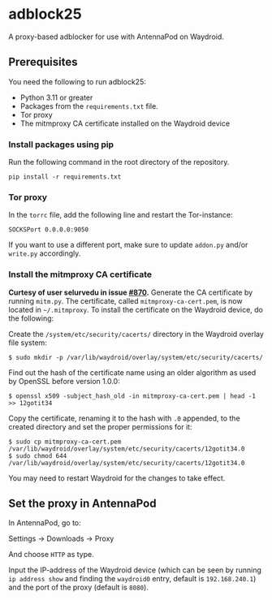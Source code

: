 # adblock25
A proxy-based adblocker for use with AntennaPod on Waydroid.

## Prerequisites 
You need the following to run adblock25:
 * Python 3.11 or greater
 * Packages from the `requirements.txt` file.
 * Tor proxy
 * The mitmproxy CA certificate installed on the Waydroid device

### Install packages using pip
Run the following command in the root directory of the repository.
```
pip install -r requirements.txt
```

### Tor proxy
In the `torrc` file, add the following line and restart the Tor-instance:
```
SOCKSPort 0.0.0.0:9050
```
If you want to use a different port, make sure to update `addon.py` and/or `write.py` accordingly.

### Install the mitmproxy CA certificate
**Curtesy of user selurvedu in issue [#870](https://github.com/waydroid/waydroid/issues/870).**
Generate the CA certificate by running `mitm.py`. The certificate, called `mitmproxy-ca-cert.pem`, is now located in `~/.mitmproxy`. 
To install the certificate on the Waydroid device, do the following:

Create the `/system/etc/security/cacerts/` directory in the Waydroid overlay file system:
```
$ sudo mkdir -p /var/lib/waydroid/overlay/system/etc/security/cacerts/
```

Find out the hash of the certificate name using an older algorithm as used by OpenSSL before version 1.0.0:
```
$ openssl x509 -subject_hash_old -in mitmproxy-ca-cert.pem | head -1
>> 12gotit34
```

Copy the certificate, renaming it to the hash with `.0` appended, to the created directory and set the proper permissions for it:
```
$ sudo cp mitmproxy-ca-cert.pem /var/lib/waydroid/overlay/system/etc/security/cacerts/12gotit34.0
$ sudo chmod 644 /var/lib/waydroid/overlay/system/etc/security/cacerts/12gotit34.0
```

You may need to restart Waydroid for the changes to take effect. 

## Set the proxy in AntennaPod
In AntennaPod, go to:

Settings &#8594; Downloads &#8594; Proxy

And choose `HTTP` as type. 


Input the IP-address of the Waydroid device (which can be seen by running `ip address show` and finding the `waydroid0` entry, default is `192.168.240.1`) and the port of the proxy (default is `8080`). 

